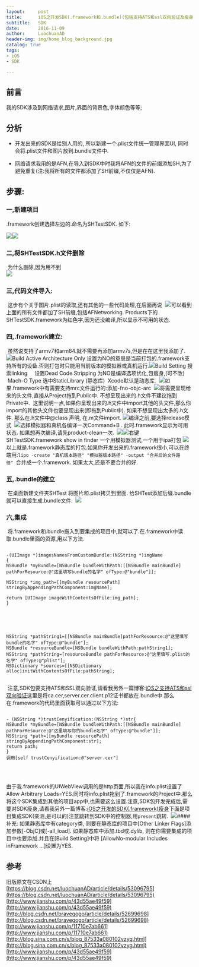 ```yaml
---
layout:     post
title:      iOS之开发SDK(.framework和.bundle)(包括支持ATS和ssl双向验证及瘦身)
subtitle:   SDK
date:       2016-11-09
author:     LuochuanAD
header-img: img/home_blog_background.jpg
catalog: true
tags:
- iOS 
- SDK

---
```


## 前言

我的SDK涉及到网络请求,图片,界面的背景色,字体颜色等等;

## 分析
* 开发出来的SDK是给别人用的, 所以新建一个.plist文件统一管理界面UI, 同时会将.plist文件和图片放到.bundle文件中. 

* 网络请求我用的是AFN,在导入到SDK中时我将AFN的文件的前缀添加SH,为了避免重复(注:我将所有的文件都添加了SH前缀,不仅仅是AFN).

## 步骤:

### 一,新建项目

.framework创建选择左边的.命名为SHTestSDK. 如下:

​![](https://ws3.sinaimg.cn/large/006tNbRwgy1fxuybv3poqj315h0u0gq6.jpg)
​
​![](https://ws3.sinaimg.cn/large/006tNbRwgy1fxuyc28170j30o40h6ta8.jpg)
​
​
### 二,将SHTestSDK.h文件删除
​
为什么删除,因为用不到  
​
​![](https://ws4.sinaimg.cn/large/006tNbRwgy1fxuyc9fxuwj30kk0u8gp7.jpg)
​
### 三,代码文件导入:
​
这步有个关于图片.plist的读取,还有其他的一些代码处理,在后面再说
​
​
​![](https://ws3.sinaimg.cn/large/006tNbRwgy1fxuycjvqkaj30e618oaeh.jpg)
​
​
可以看到上面的所有文件都加了SH前缀,包括AFNetworking. Products下的SHTestSDK.framework为红色字,因为还没编译,所以显示不可用的状态.
​
### 四,.framework建立:
​
虽然说支持了armv7和arm64.就不需要再添加armv7s,但是在在这里我添加了.
​
​![](https://ws1.sinaimg.cn/large/006tNbRwgy1fxuycs7t7zj313o0amtaj.jpg)
​
Build Active Architecture Only 设置为NO的意思是当前打包的.framework支持所有的设备.否则打包时只能用当前版本的模拟器或真机运行.
​
​![](https://ws3.sinaimg.cn/large/006tNbRwgy1fxuycwu3nlj31bq0f8jv3.jpg)
​
Build Setting 搜索linking     设置Dead Code Stripping 为NO是编译选项优化,包瘦身,(可不改)  Mach-O Type 选中StaticLibrary (静态库)  Xcode默认是动态库.
​
​![](https://ws2.sinaimg.cn/large/006tNbRwgy1fxuyd9dkngj31bk0lgaf1.jpg)
​
如果.framework中有需要支持mrc文件运行的:添加-fno-objc-arc
​
​![](https://img-blog.csdn.net/20161109140443865?watermark/2/text/aHR0cDovL2Jsb2cuY3Nkbi5uZXQv/font/5a6L5L2T/fontsize/400/fill/I0JBQkFCMA==/dissolve/70/gravity/SouthEast)
​
将需要呈现给来的头文件,直接从Project拖到Public中. 不想呈现出来的.h文件不建议拖到Private中.  这里说明一点,如果你呈现出来的.h文件中import其他的头文件,那么你import的其他头文件也要呈现出来(即拖到Public中). 如果不想呈现出太多的.h文件. 那么在.h文件中@class 声明, 在.m文件import.
​
​![](https://ws3.sinaimg.cn/large/006tNbRwgy1fxuydpls7rj30x50u0ahu.jpg)
​
编译之前,要选择release模式
​
​![](https://ws1.sinaimg.cn/large/006tNbRwgy1fxuydvsbm3j30tk0rudhn.jpg)
​
选择模拟器和真机各编译一次Command+B . 此时.framework显示为可用状态. 如果想再次编译,请先product-clean一次.
​
​![](https://ws4.sinaimg.cn/large/006tNbRwgy1fxuye1i2e6j30my0eogn4.jpg)
​
​![](https://ws4.sinaimg.cn/large/006tNbRwgy1fxuye5uob9j30e205omxb.jpg)
​
右键SHTestSDK.framework show in finder 一个用模拟器测试,一个用于ipa打包
​
​![](https://ws1.sinaimg.cn/large/006tNbRwgy1fxuyedxlk6j30pu0akq46.jpg)
​
以上就是.framework静态库的打包.
​如果你开发出来的.framework很小,可以在终端用:`lipo -create "真机版本路径" "模拟器版本路径" -output "合并后的文件路径" `合并成一个.framework. 如果太大,还是不要合并的好.
​
### 五,.bundle的建立
​
在桌面新建文件夹SHTest 将图片和.plist拷贝到里面. 给SHTest添加后缀.bundle 就可以直接生成.bundle文件.
​
​![](https://ws1.sinaimg.cn/large/006tNbRwgy1fxuyen006aj30v20rqjvv.jpg)
​
### 六,集成
​
将.framework和.bundle拖入到要集成的项目中,就可以了.
​在.framework中读取.bundle里面的资源,用以下方法.  
​
​
```

​-(UIImage *)imagesNamesFromCustomBundle:(NSString *)imgName
​{
​NSBundle *myBundle=[NSBundle bundleWithPath:[[NSBundle mainBundle] pathForResource:@"这里填写bundle的名字" ofType:@"bundle"]];
​
​NSString *img_path=[[myBundle resourcePath] stringByAppendingPathComponent:imgName];
​
​return [UIImage imageWithContentsOfFile:img_path];
​}
​
```
​
```
​
​NSString *pathString1=[[NSBundle mainBundle]pathForResource:@"这里填写bundle的名字" ofType:@"bundle"];
​NSBundle *resourceBundle=[NSBundle bundleWithPath:pathString1];
​NSString *pathString=[resourceBundle pathForResource:@"这里填写.plist的名字" ofType:@"plist"];
​NSDictionary *sources=[[NSDictionary alloc]initWithContentsOfFile:pathString];
​
```
​
​注意,SDK包要支持ATS和SSL双向验证,请看我另外一篇博客:[iOS之支持ATS和ssl双向验证](https://blog.csdn.net/luochuanad/article/details/53410537)
​这里是将ca.cer,server.cer.client.p12证书都放在.bundle中.那么在.framework的代码里面获取可以通过以下方法:
​
​
```

​- (NSString *)trustCenyification:(NSString *)str{
​NSBundle *myBundle=[NSBundle bundleWithPath:[[NSBundle mainBundle] pathForResource:@"这里填写你的bundle名字" ofType:@"bundle"]];
​NSString *path=[[myBundle resourcePath] stringByAppendingPathComponent:str];
​return path;
​}
​调用[self trustCenyification:@"server.cer"]
​
```
​

由于我.framework的UIWebView调用的是http页面,所以我在info.plist设置了Allow Arbitrary Loads=YES.同时将info.plist拖到了.framework的Project中.那么将这个SDK集成到其他的项目app中,也需要这么设置.
​
​注意,SDK包开发完成后,需要对SDK瘦身,请看我另外一篇博客:[iOS之开发的SDK(.framework)瘦身](https://blog.csdn.net/luochuanad/article/details/53582776)
​
​下面是项目集成SDK(亲测,是可以的)
​注意跳转到SDK中的控制器,用`present`跳转.
​
​![](https://ws1.sinaimg.cn/large/006tNbRwgy1fxuyes07duj310q0u0wn2.jpg)
​
####​补充: 如果静态库中有category类, 则要在静态库的项目中[Other Linker Flags]添加参数[-ObjC]或[-all_load]. 如果静态库中添加.tbd或.dylib, 则在你需要集成的项目中也要添加.并且在[Build Setting]中将 [AllowNo-modular Includes inFramework ...]设置为YES.
​
## 参考

​旧版原文在CSDN上 [https://blog.csdn.net/luochuanAD/article/details/53096795](https://blog.csdn.net/luochuanAD/article/details/53096795)
​
​[http://www.jianshu.com/p/43d55ae49f59](http://www.jianshu.com/p/43d55ae49f59)
​
​[http://blog.csdn.net/bravegogo/article/details/52699698](http://blog.csdn.net/bravegogo/article/details/52699698)
​
​[http://www.jianshu.com/p/11710e7ab661](http://www.jianshu.com/p/11710e7ab661)  
​
​[http://blog.sina.com.cn/s/blog_87533a080102vzyg.html](http://blog.sina.com.cn/s/blog_87533a080102vzyg.html)
​
​[http://www.jianshu.com/p/43d55ae49f59](http://www.jianshu.com/p/43d55ae49f59)
​
​
​
​
​
​
​
​
​
